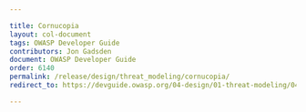 ```yaml
---

title: Cornucopia
layout: col-document
tags: OWASP Developer Guide
contributors: Jon Gadsden
document: OWASP Developer Guide
order: 6140
permalink: /release/design/threat_modeling/cornucopia/
redirect_to: https://devguide.owasp.org/04-design/01-threat-modeling/04-cornucopia/

---
```

